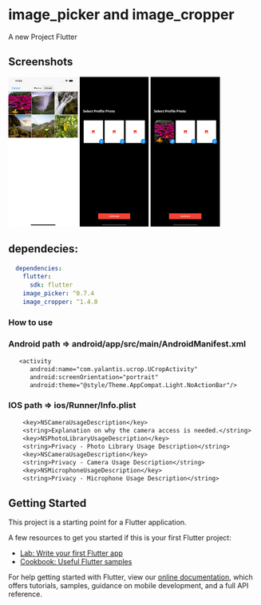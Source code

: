 # image_picker and image_cropper

A new Project Flutter 


## Screenshots
<img src="ss1.png" height="300" /> <img src="ss2.png" height="300" /> <img src="ss3.png" height="300" /> 

## dependecies:


```yaml
  dependencies:
    flutter:
      sdk: flutter
    image_picker: ^0.7.4
    image_cropper: ^1.4.0
```

### How to use
### Android  path => android/app/src/main/AndroidManifest.xml
 

```activity
   <activity
      android:name="com.yalantis.ucrop.UCropActivity"
      android:screenOrientation="portrait"
      android:theme="@style/Theme.AppCompat.Light.NoActionBar"/>
```

### IOS   path => ios/Runner/Info.plist

```keys
    <key>NSCameraUsageDescription</key>
    <string>Explanation on why the camera access is needed.</string>	
    <key>NSPhotoLibraryUsageDescription</key>
    <string>Privacy - Photo Library Usage Description</string>	
    <key>NSCameraUsageDescription</key>
    <string>Privacy - Camera Usage Description</string>
    <key>NSMicrophoneUsageDescription</key>
    <string>Privacy - Microphone Usage Description</string>
```
## Getting Started

This project is a starting point for a Flutter application.

A few resources to get you started if this is your first Flutter project:

- [Lab: Write your first Flutter app](https://flutter.dev/docs/get-started/codelab)
- [Cookbook: Useful Flutter samples](https://flutter.dev/docs/cookbook)

For help getting started with Flutter, view our
[online documentation](https://flutter.dev/docs), which offers tutorials,
samples, guidance on mobile development, and a full API reference.
